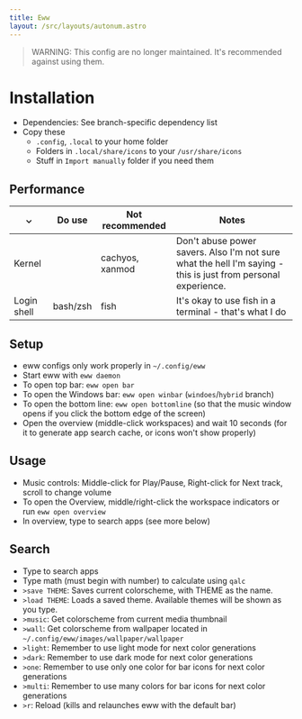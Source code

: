 ```yaml
---
title: Eww
layout: /src/layouts/autonum.astro
---
```


> WARNING: This config are no longer maintained. It's recommended against using them.

# Installation
- Dependencies: See branch-specific dependency list
- Copy these
    - `.config`, `.local` to your home folder
    - Folders in `.local/share/icons` to your `/usr/share/icons`
    - Stuff in `Import manually` folder if you need them

 ## Performance
|  ⌄  | Do use | Not recommended | Notes                 |
| --- | ------ | ----------- | ------------------------- |
| Kernel |     | cachyos, xanmod | Don't abuse power savers. Also I'm not sure what the hell I'm saying - this is just from personal experience. |
| Login shell  | bash/zsh | fish | It's okay to use fish in a terminal - that's what I do |

 ## Setup
 - eww configs only work properly in `~/.config/eww`
 - Start eww with `eww daemon`
 - To open top bar: `eww open bar`
 - To open the Windows bar: `eww open winbar` (`windoes`/`hybrid` branch)
 - To open the bottom line: `eww open bottomline` (so that the music window opens if you click the bottom edge of the screen)
 - Open the overview (middle-click workspaces) and wait 10 seconds (for it to generate app search cache, or icons won't show properly)
 ## Usage
 - Music controls: Middle-click for Play/Pause, Right-click for Next track, scroll to change volume
 - To open the Overview, middle/right-click the workspace indicators or run `eww open overview`
 - In overview, type to search apps (see more below)
 ## Search
 - Type to search apps
 - Type math (must begin with number) to calculate using `qalc`
 - `>save THEME`: Saves current colorscheme, with THEME as the name.
 - `>load THEME`: Loads a saved theme. Available themes will be shown as you type.
 - `>music`: Get colorscheme from current media thumbnail
 - `>wall`: Get colorscheme from wallpaper located in `~/.config/eww/images/wallpaper/wallpaper`
 - `>light`: Remember to use light mode for next color generations
 - `>dark`: Remember to use dark mode for next color generations
 - `>one`: Remember to use only one color for bar icons for next color generations
 - `>multi`: Remember to use many colors for bar icons for next color generations
 - `>r`: Reload (kills and relaunches eww with the default bar)
